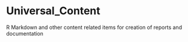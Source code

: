 # Universal_Content

R Markdown and other content related items for creation of reports and documentation
